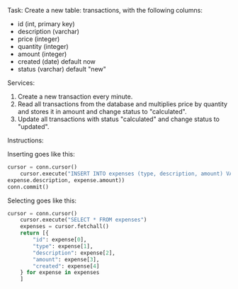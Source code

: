 Task:
Create a new table: transactions, with the following columns:
- id (int, primary key)
- description (varchar)
- price (integer)
- quantity (integer)
- amount (integer)
- created (date) default now
- status (varchar) default "new"

Services: 
1. Create a new transaction every minute.
1. Read all transactions from the database and multiplies price by quantity and stores it in amount and change status to "calculated". 
1. Update all transactions with status "calculated" and change status to "updated".

Instructions:

Inserting goes like this:
```python
cursor = conn.cursor()
    cursor.execute("INSERT INTO expenses (type, description, amount) VALUES (%s, %s, %s)", (expense.type, 
expense.description, expense.amount))
conn.commit()
```
    
Selecting goes like this:
```python
cursor = conn.cursor()
    cursor.execute("SELECT * FROM expenses")
    expenses = cursor.fetchall()
    return [{
        "id": expense[0],
        "type": expense[1],
        "description": expense[2],
        "amount": expense[3],
        "created": expense[4]
    } for expense in expenses
    ]
```